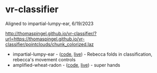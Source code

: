 # vr-classifier

Aligned to impartial-lumpy-ear, 6/19/2023

http://thomaspingel.github.io/vr-classifier/?url=https://thomaspingel.github.io/vr-classifier/pointclouds/chunk_colorized.laz

* impartial-lumpy-ear - ([code](https://glitch.com/edit/#!/impartial-lumpy-ear), [live](https://impartial-lumpy-ear.glitch.me/?link=https://rawhitten.github.io/chunk.laz)) - Rebecca folds in classification, rebecca's movement controls
* amplified-wheat-radon - ([code](https://glitch.com/edit/#!/amplified-wheat-radon), [live](https://amplified-wheat-radon.glitch.me/?link=https://rawhitten.github.io/chunk.laz)) - super hands
